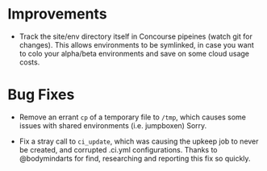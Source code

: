 # Improvements

- Track the site/env directory itself in Concourse pipeines
  (watch git for changes).  This allows environments to be
  symlinked, in case you want to colo your alpha/beta environments
  and save on some cloud usage costs.

# Bug Fixes

- Remove an errant `cp` of a temporary file to `/tmp`, which
  causes some issues with shared environments (i.e. jumpboxen)
  Sorry.

- Fix a stray call to `ci_update`, which was causing the upkeep
  job to never be created, and corrupted .ci.yml configurations.
  Thanks to @bodymindarts for find, researching and reporting this
  fix so quickly.
